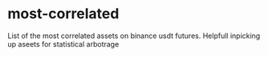 # most-correlated
List of the most correlated assets on binance usdt futures. Helpfull inpicking up aseets for statistical arbotrage
